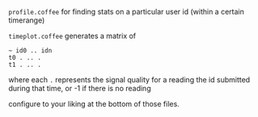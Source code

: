 `profile.coffee` for finding stats on a particular user id (within a certain timerange)

`timeplot.coffee` generates a matrix of 

```
~ id0 .. idn
t0 . .. .
t1 . .. .
```

where each `.` represents the signal quality for a reading the id submitted during that time, or -1 if there is no reading

configure to your liking at the bottom of those files.